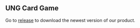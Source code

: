 ## UNG Card Game

Go to [release](https://github.com/xcx0902/ung/releases) to download the newest version of our product.

